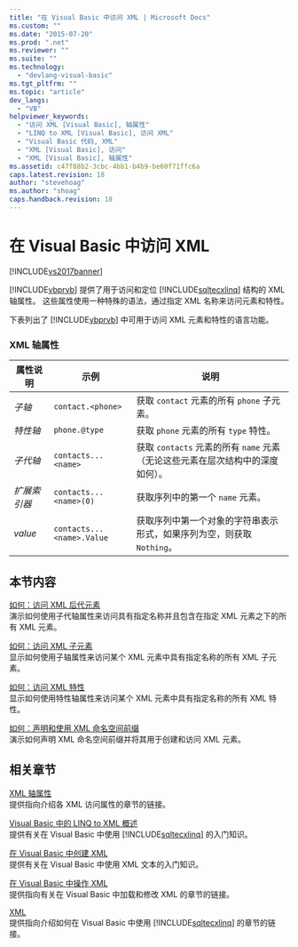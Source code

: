 ```yaml
---
title: "在 Visual Basic 中访问 XML | Microsoft Docs"
ms.custom: ""
ms.date: "2015-07-20"
ms.prod: ".net"
ms.reviewer: ""
ms.suite: ""
ms.technology: 
  - "devlang-visual-basic"
ms.tgt_pltfrm: ""
ms.topic: "article"
dev_langs: 
  - "VB"
helpviewer_keywords: 
  - "访问 XML [Visual Basic], 轴属性"
  - "LINQ to XML [Visual Basic], 访问 XML"
  - "Visual Basic 代码, XML"
  - "XML [Visual Basic], 访问"
  - "XML [Visual Basic], 轴属性"
ms.assetid: c47f88b2-3cbc-4bb1-b4b9-be60f71ffc6a
caps.latest.revision: 18
author: "stevehoag"
ms.author: "shoag"
caps.handback.revision: 18
---
```

# 在 Visual Basic 中访问 XML
[!INCLUDE[vs2017banner](../../../../visual-basic/includes/vs2017banner.md)]

[!INCLUDE[vbprvb](../../../../csharp/programming-guide/concepts/linq/includes/vbprvb-md.md)] 提供了用于访问和定位 [!INCLUDE[sqltecxlinq](../../../../csharp/programming-guide/concepts/linq/includes/sqltecxlinq-md.md)] 结构的 XML 轴属性。  这些属性使用一种特殊的语法，通过指定 XML 名称来访问元素和特性。  
  
 下表列出了 [!INCLUDE[vbprvb](../../../../csharp/programming-guide/concepts/linq/includes/vbprvb-md.md)] 中可用于访问 XML 元素和特性的语言功能。  
  
### XML 轴属性  
  
|属性说明|示例|说明|  
|----------|--------|--------|  
|*子轴*|`contact.<phone>`|获取 `contact` 元素的所有 `phone` 子元素。|  
|*特性轴*|`phone.@type`|获取 `phone` 元素的所有 `type` 特性。|  
|*子代轴*|`contacts...<name>`|获取 `contacts` 元素的所有 `name` 元素（无论这些元素在层次结构中的深度如何）。|  
|*扩展索引器*|`contacts...<name>(0)`|获取序列中的第一个 `name` 元素。|  
|*value*|`contacts...<name>.Value`|获取序列中第一个对象的字符串表示形式，如果序列为空，则获取 `Nothing`。|  
  
## 本节内容  
 [如何：访问 XML 后代元素](../../../../visual-basic/programming-guide/language-features/xml/how-to-access-xml-descendant-elements.md)  
 演示如何使用子代轴属性来访问具有指定名称并且包含在指定 XML 元素之下的所有 XML 元素。  
  
 [如何：访问 XML 子元素](../../../../visual-basic/programming-guide/language-features/xml/how-to-access-xml-child-elements.md)  
 显示如何使用子轴属性来访问某个 XML 元素中具有指定名称的所有 XML 子元素。  
  
 [如何：访问 XML 特性](../../../../visual-basic/programming-guide/language-features/xml/how-to-access-xml-attributes.md)  
 显示如何使用特性轴属性来访问某个 XML 元素中具有指定名称的所有 XML 特性。  
  
 [如何：声明和使用 XML 命名空间前缀](../../../../visual-basic/programming-guide/language-features/xml/how-to-declare-and-use-xml-namespace-prefixes.md)  
 演示如何声明 XML 命名空间前缀并将其用于创建和访问 XML 元素。  
  
## 相关章节  
 [XML 轴属性](../../../../visual-basic/language-reference/xml-axis/xml-axis-properties.md)  
 提供指向介绍各 XML 访问属性的章节的链接。  
  
 [Visual Basic 中的 LINQ to XML 概述](../../../../visual-basic/programming-guide/language-features/xml/overview-of-linq-to-xml.md)  
 提供有关在 Visual Basic 中使用 [!INCLUDE[sqltecxlinq](../../../../csharp/programming-guide/concepts/linq/includes/sqltecxlinq-md.md)] 的入门知识。  
  
 [在 Visual Basic 中创建 XML](../../../../visual-basic/programming-guide/language-features/xml/creating-xml.md)  
 提供有关在 Visual Basic 中使用 XML 文本的入门知识。  
  
 [在 Visual Basic 中操作 XML](../../../../visual-basic/programming-guide/language-features/xml/manipulating-xml.md)  
 提供指向有关在 Visual Basic 中加载和修改 XML 的章节的链接。  
  
 [XML](../../../../visual-basic/programming-guide/language-features/xml/index.md)  
 提供指向介绍如何在 Visual Basic 中使用 [!INCLUDE[sqltecxlinq](../../../../csharp/programming-guide/concepts/linq/includes/sqltecxlinq-md.md)] 的章节的链接。